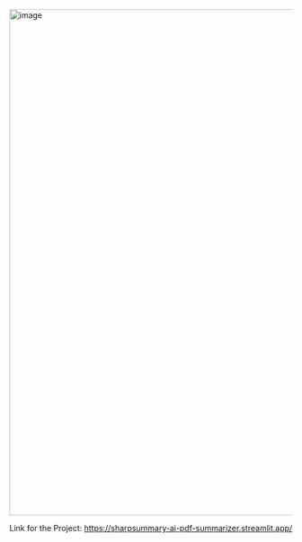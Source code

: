 <img width="1918" height="901" alt="image" src="https://github.com/user-attachments/assets/07989c21-7bb5-42e7-a509-eb2345d77b1c" />

Link for the Project: https://sharpsummary-ai-pdf-summarizer.streamlit.app/
